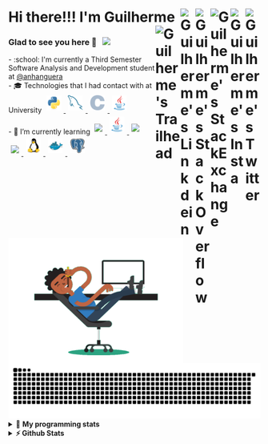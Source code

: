 <div align='left'><h1> Hi there!!! I'm Guilherme
<a href="https://twitter.com/iamgrodrigues" target="_blank" rel="nofollow">
    <img align="right" alt="Guilherme's Twitter" width="30px" src="https://www.vectorlogo.zone/logos/twitter/twitter-icon.svg" />
</a>
<a href="https://www.instagram.com/iamgrodrigues" target="_blank" rel="nofollow">
    <img align="right" alt="Guilherme's Insta" width="30px" src="https://www.vectorlogo.zone/logos/instagram/instagram-icon.svg" />
</a>
<a href="https://salesforce.stackexchange.com/users/93793/iamgrodrigues" target="_blank" rel="nofollow">
    <img align="right" alt="Guilherme's StackExchange" width="40px" src="https://cdn.sstatic.net/Sites/salesforce/Img/apple-touch-icon@2.png?v=2b5099539758" />
</a>
<a href="https://stackoverflow.com/users/14347023/iamgrodrigues" target="_blank" rel="nofollow">
    <img align="right" alt="Guilherme's StackOverflow" width="30px" src="https://www.vectorlogo.zone/logos/stackoverflow/stackoverflow-icon.svg" />
</a>
<a href="https://www.linkedin.com/in/iamgrodrigues" target="_blank" rel="nofollow">
    <img align="right" alt="Guilherme's Linkdein" width="30px" src="https://www.vectorlogo.zone/logos/linkedin/linkedin-icon.svg" />
</a>
<a href="https://trailblazer.me/id/iamgrodrigues" target="_blank" rel="nofollow">
    <img align="right" alt="Guilherme's Trailhead" width="50px" src="https://trailhead.salesforce.com/assets/trailhead-logo-5d3354441b4d8b97f21075b65e2aea266780d45943bbb36796ac25dc7cf4adc9.svg" />
</a>
</h1>
</div>

<div>
    <img src='https://github.com/iamgrodrigues/iamgrodrigues/blob/master/Assets/dev.gif' width="350" height="250" align='left'>
</div>

### Glad to see you here 👋 &nbsp; ![](https://visitor-badge.glitch.me/badge?page_id=iamgrodrigues.iamgrodrigues&style=flat-square&color=0088cc)
<div>
   - :school: I'm currently a Third Semester Software Analysis and Development student at
    <a href="https://www.anhanguera.com/">@anhanguera </a>
</div>
<div>
        - 🎓 Technologies that I had contact with at University
    <a href="https://www.python.org/" target="_blank" rel="nofollow">
       <img width="30px" style="padding:5px" src="https://raw.githubusercontent.com/devicons/devicon/master/icons/python/python-original.svg"/>
    </a>
    <a href="https://www.mysql.com/" target="_blank" rel="nofollow">
       <img width="30px" style="padding:5px" src="https://raw.githubusercontent.com/devicons/devicon/master/icons/mysql/mysql-original.svg"/>
    </a>
    <a href="https://en.wikipedia.org/wiki/C_(programming_language)#:~:text=C%20(%2Fsi%CB%90%2F%2C,efficiently%20to%20typical%20machine%20instructions." target="_blank" rel="nofollow">
       <img width="30px" style="padding:5px" src="https://raw.githubusercontent.com/devicons/devicon/master/icons/c/c-original.svg"/>
    </a>
    <a href="https://www.java.com/" target="_blank" rel="nofollow">
       <img width="30px" style="padding:5px" src="https://raw.githubusercontent.com/devicons/devicon/master/icons/java/java-original.svg"/>
    </a>
</div>
<div>
    - 🌱 I’m currently learning 
    <a href="https://www.salesforce.com/company/about-us/" target="_blank" rel="nofollow">
       <img width="30px" style="padding:5px" src="https://www.salesforce.com/content/dam/sfdc-docs/www/logos/logo-salesforce.svg"/>
    </a>
    <a href="https://www.java.com/" target="_blank" rel="nofollow">
       <img width="30px" style="padding:5px" src="https://raw.githubusercontent.com/devicons/devicon/master/icons/java/java-original.svg"/>
    </a>
    <a href="https://spring.io/" target="_blank" rel="nofollow">
       <img width="30px" style="padding:5px" src="https://www.vectorlogo.zone/logos/springio/springio-icon.svg"/>
    </a>
    <a href="https://angularjs.org/" target="_blank" rel="nofollow">
       <img width="30px" style="padding:5px" src="https://www.vectorlogo.zone/logos/angular/angular-icon.svg"/>
    </a>
    <a href="https://en.wikipedia.org/wiki/Linux" target="_blank" rel="nofollow">
       <img width="30px" style="padding:5px" src="https://raw.githubusercontent.com/devicons/devicon/master/icons/linux/linux-original.svg"/>
    </a>
    <a href="https://www.docker.com/" target="_blank" rel="nofollow">
       <img width="30px" style="padding:5px" src="https://raw.githubusercontent.com/devicons/devicon/master/icons/docker/docker-original.svg"/>
    </a>
    <a href="https://www.postgresql.org/" target="_blank" rel="nofollow">
        <img width="30px" style="padding:5px" src="https://raw.githubusercontent.com/devicons/devicon/master/icons/postgresql/postgresql-original.svg"/>
    </a>
</div>

<picture>
  <source media="(prefers-color-scheme: dark)" srcset="https://raw.githubusercontent.com/iamgrodrigues/iamgrodrigues/output/github-contribution-grid-snake-dark.svg">
  <source media="(prefers-color-scheme: light)" srcset="https://raw.githubusercontent.com/iamgrodrigues/iamgrodrigues/output/github-contribution-grid-snake.svg">
  <img alt="github contribution grid snake animation" src="https://raw.githubusercontent.com/iamgrodrigues/iamgrodrigues/output/github-contribution-grid-snake.svg">
</picture>

<details> 
 <summary>🤖 <b>My programming stats</b></summary>
<br>
  
<!--START_SECTION:waka-->
![Code Time](http://img.shields.io/badge/Code%20Time-3%2C685%20hrs%2016%20mins-blue)

![Lines of code](https://img.shields.io/badge/From%20Hello%20World%20I%27ve%20Written-263.9%20thousand%20lines%20of%20code-blue)

**🐱 My GitHub Data** 

> 📦 30.4 kB Used in GitHub's Storage 
 > 
> 🏆 249 Contributions in the Year 2025
 > 
> 💼 Opted to Hire
 > 
> 📜 19 Public Repositories 
 > 
> 🔑 1 Private Repositories 
 > 
**I'm an Early 🐤** 

```text
🌞 Morning                235 commits         █████████░░░░░░░░░░░░░░░░   35.13 % 
🌆 Daytime                210 commits         ████████░░░░░░░░░░░░░░░░░   31.39 % 
🌃 Evening                147 commits         █████░░░░░░░░░░░░░░░░░░░░   21.97 % 
🌙 Night                  77 commits          ███░░░░░░░░░░░░░░░░░░░░░░   11.51 % 
```
📅 **I'm Most Productive on Thursday** 

```text
Monday                   78 commits          ███░░░░░░░░░░░░░░░░░░░░░░   11.66 % 
Tuesday                  55 commits          ██░░░░░░░░░░░░░░░░░░░░░░░   08.22 % 
Wednesday                111 commits         ████░░░░░░░░░░░░░░░░░░░░░   16.59 % 
Thursday                 165 commits         ██████░░░░░░░░░░░░░░░░░░░   24.66 % 
Friday                   126 commits         █████░░░░░░░░░░░░░░░░░░░░   18.83 % 
Saturday                 28 commits          █░░░░░░░░░░░░░░░░░░░░░░░░   04.19 % 
Sunday                   106 commits         ████░░░░░░░░░░░░░░░░░░░░░   15.84 % 
```


📊 **This Week I Spent My Time On** 

```text
🕑︎ Time Zone: America/Sao_Paulo

💬 Programming Languages: 
Apex                     5 hrs 10 mins       ██████████░░░░░░░░░░░░░░░   39.97 % 
JavaScript               3 hrs 30 mins       ███████░░░░░░░░░░░░░░░░░░   27.14 % 
XML                      2 hrs 50 mins       █████░░░░░░░░░░░░░░░░░░░░   21.94 % 
sh                       42 mins             █░░░░░░░░░░░░░░░░░░░░░░░░   05.52 % 
Git                      20 mins             █░░░░░░░░░░░░░░░░░░░░░░░░   02.67 % 

🔥 Editors: 
VS Code                  11 hrs 52 mins      ███████████████████████░░   91.81 % 
Zsh                      1 hr 3 mins         ██░░░░░░░░░░░░░░░░░░░░░░░   08.19 % 

🐱‍💻 Projects: 
to-sf-sfdcmaster         12 hrs 56 mins      █████████████████████████   100.00 % 

💻 Operating System: 
WSL                      12 hrs 56 mins      █████████████████████████   100.00 % 
```

**I Mostly Code in Java** 

```text
Java                     8 repos             ███████████░░░░░░░░░░░░░░   44.44 % 
JavaScript               5 repos             ███████░░░░░░░░░░░░░░░░░░   27.78 % 
TypeScript               2 repos             ███░░░░░░░░░░░░░░░░░░░░░░   11.11 % 
C#                       1 repo              █░░░░░░░░░░░░░░░░░░░░░░░░   05.56 % 
Python                   1 repo              █░░░░░░░░░░░░░░░░░░░░░░░░   05.56 % 
```




 Last Updated on 07/06/2025 01:11:43 UTC
<!--END_SECTION:waka-->

</details>
<details>	
   <summary><b>⚡ Github Stats</b></summary>
<div>
   <img height="180em" src="https://github-readme-stats.vercel.app/api?username=iamgrodrigues&show_icons=true&hide_border=true&theme=gotham" />
   <img height="180em" src="https://github-readme-stats.vercel.app/api/top-langs/?username=iamgrodrigues&&show_icons=true&hide_border=true&layout=compact&langs_count=8&theme=gotham"/>
</div>
</details>
